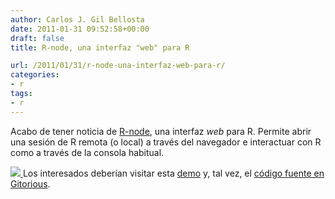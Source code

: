 ```yaml
---
author: Carlos J. Gil Bellosta
date: 2011-01-31 09:52:58+00:00
draft: false
title: R-node, una interfaz "web" para R

url: /2011/01/31/r-node-una-interfaz-web-para-r/
categories:
- r
tags:
- r
---
```


Acabo de tener noticia de [R-node](http://squirelove.net/r-node/doku.php), una interfaz _web_ para R. Permite abrir una sesión de R remota (o local) a través del navegador e interactuar con R como a través de la consola habitual.

[](/wp-uploads/2011/01/r_node.png)[![](/wp-uploads/2011/01/r_node1.png)
](/wp-uploads/2011/01/r_node1.png)
Los interesados deberían visitar esta [demo](http://69.164.204.238:2904/) y, tal vez, el [código fuente en Gitorious](http://gitorious.org/r-node/r-node).
